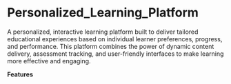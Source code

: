 # Personalized_Learning_Platform
A personalized, interactive learning platform built to deliver tailored educational experiences based on individual learner preferences, progress, and performance. This platform combines the power of dynamic content delivery, assessment tracking, and user-friendly interfaces to make learning more effective and engaging.

**Features**

